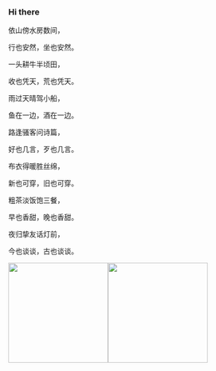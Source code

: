 ### Hi there 

依山傍水房数间，

行也安然，坐也安然。

一头耕牛半顷田，

收也凭天，荒也凭天。

雨过天晴驾小船，

鱼在一边，酒在一边。

路逢骚客问诗篇，

好也几言，歹也几言。

布衣得暖胜丝绵，

新也可穿，旧也可穿。

粗茶淡饭饱三餐，

早也香甜，晚也香甜。

夜归挚友话灯前，

今也谈谈，古也谈谈。

<img src="https://github-readme-stats.vercel.app/api?username=lhlyu&count_private=true&show_icons=true" height="200px" /><img src="https://github-readme-stats.vercel.app/api/top-langs/?username=lhlyu&layout=compact&hide=html,css&langs_count=10" height="200px"/>
